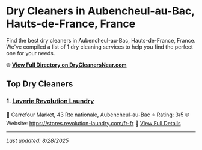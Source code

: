 # Dry Cleaners in Aubencheul-au-Bac, Hauts-de-France, France

Find the best dry cleaners in Aubencheul-au-Bac, Hauts-de-France, France. We've compiled a list of 1 dry cleaning services to help you find the perfect one for your needs.

🌐 **[View Full Directory on DryCleanersNear.com](https://drycleanersnear.com/city/France/Hauts-de-France/Aubencheul-au-Bac)**

## Top Dry Cleaners

### 1. [Laverie Revolution Laundry](https://drycleanersnear.com/dryCleaner/68ae6779c95ff2c6096b1407/laverie-revolution-laundry)
📍 Carrefour Market, 43 Rte nationale, Aubencheul-au-Bac
⭐ Rating: 3/5
🌐 Website: https://stores.revolution-laundry.com/fr-fr
🔗 [View Full Details](https://drycleanersnear.com/dryCleaner/68ae6779c95ff2c6096b1407/laverie-revolution-laundry)


---

*Last updated: 8/28/2025*
